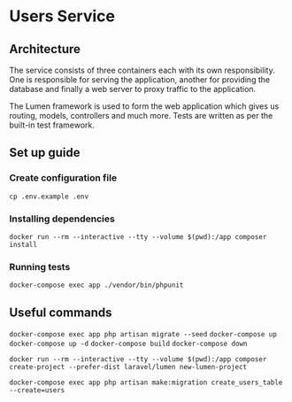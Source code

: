 # Users Service

## Architecture
The service consists of three containers each with its own responsibility. One is responsible for serving the application, another for providing the database and finally a web server to proxy traffic to the application.

The Lumen framework is used to form the web application which gives us routing, models, controllers and much more. Tests are written as per the built-in test framework.

## Set up guide
### Create configuration file
`cp .env.example .env`

### Installing dependencies
`docker run --rm --interactive --tty --volume $(pwd):/app composer install`

### Running tests
`docker-compose exec app ./vendor/bin/phpunit`

## Useful commands
`docker-compose exec app php artisan migrate --seed`
`docker-compose up`
`docker-compose up -d`
`docker-compose build`
`docker-compose down`

`docker run --rm --interactive --tty --volume $(pwd):/app composer create-project --prefer-dist laravel/lumen new-lumen-project`

`docker-compose exec app php artisan make:migration create_users_table --create=users`
